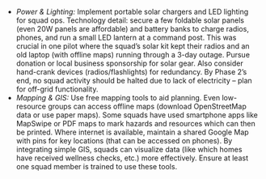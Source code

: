 - _Power & Lighting:_ Implement portable solar chargers and LED lighting for squad ops. Technology detail: secure a few foldable solar panels (even 20W panels are affordable) and battery banks to charge radios, phones, and run a small LED lantern at a command post. This was crucial in one pilot where the squad’s solar kit kept their radios and an old laptop (with offline maps) running through a 3-day outage. Pursue donation or local business sponsorship for solar gear. Also consider hand-crank devices (radios/flashlights) for redundancy. By Phase 2’s end, no squad activity should be halted due to lack of electricity – plan for off-grid functionality.  
- _Mapping & GIS:_ Use free mapping tools to aid planning. Even low-resource groups can access offline maps (download OpenStreetMap data or use paper maps). Some squads have used smartphone apps like MapSwipe or PDF maps to mark hazards and resources which can then be printed. Where internet is available, maintain a shared Google Map with pins for key locations (that can be accessed on phones). By integrating simple GIS, squads can visualize data (like which homes have received wellness checks, etc.) more effectively. Ensure at least one squad member is trained to use these tools.